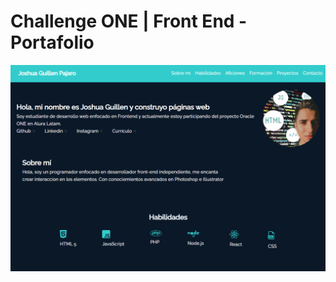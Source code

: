 # Challenge ONE | Front End -  Portafolio

<p align="center" >
     <img width="600" heigth="600" src="https://raw.githubusercontent.com/Joshuagp26/portafolio_challenge/refs/heads/main/assets/pagina.png">
</p>



